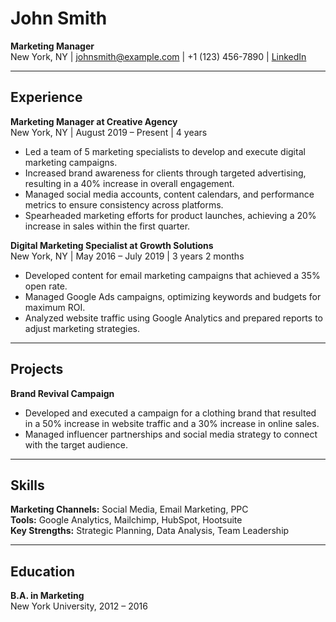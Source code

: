 # John Smith
**Marketing Manager**  
New York, NY | johnsmith@example.com | +1 (123) 456-7890 | [LinkedIn](https://linkedin.com/in/johnsmith)

---

## Experience

**Marketing Manager at Creative Agency**  
New York, NY | August 2019 – Present | 4 years

- Led a team of 5 marketing specialists to develop and execute digital marketing campaigns.
- Increased brand awareness for clients through targeted advertising, resulting in a 40% increase in overall engagement.
- Managed social media accounts, content calendars, and performance metrics to ensure consistency across platforms.
- Spearheaded marketing efforts for product launches, achieving a 20% increase in sales within the first quarter.

**Digital Marketing Specialist at Growth Solutions**  
New York, NY | May 2016 – July 2019 | 3 years 2 months

- Developed content for email marketing campaigns that achieved a 35% open rate.
- Managed Google Ads campaigns, optimizing keywords and budgets for maximum ROI.
- Analyzed website traffic using Google Analytics and prepared reports to adjust marketing strategies.

---

## Projects

**Brand Revival Campaign**
- Developed and executed a campaign for a clothing brand that resulted in a 50% increase in website traffic and a 30% increase in online sales.
- Managed influencer partnerships and social media strategy to connect with the target audience.

---

## Skills

**Marketing Channels:** Social Media, Email Marketing, PPC  
**Tools:** Google Analytics, Mailchimp, HubSpot, Hootsuite  
**Key Strengths:** Strategic Planning, Data Analysis, Team Leadership

---

## Education

**B.A. in Marketing**  
New York University, 2012 – 2016
